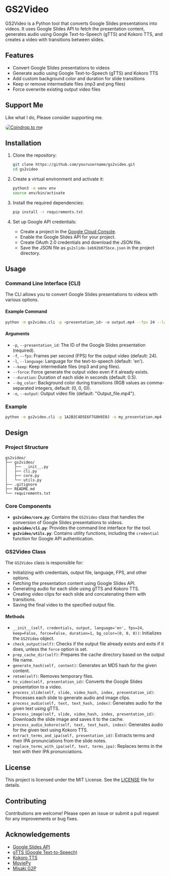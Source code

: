 # GS2Video

GS2Video is a Python tool that converts Google Slides presentations into videos. It uses Google Slides API to fetch the presentation content, generates audio using Google Text-to-Speech (gTTS) and Kokoro TTS, and creates a video with transitions between slides.

## Features

- Convert Google Slides presentations to videos
- Generate audio using Google Text-to-Speech (gTTS) and Kokoro TTS
- Add custom background color and duration for slide transitions
- Keep or remove intermediate files (mp3 and png files)
- Force overwrite existing output video files

## Support Me
Like what I do, Please consider supporting me.

<a href="https://coindrop.to/xie186" target="_blank"><img src="https://coindrop.to/embed-button.png" style="border-radius: 10px;" alt="Coindrop.to me" style="height: 57px !important;width: 229px !important;" ></a>

## Installation

1. Clone the repository:
    ```bash
    git clone https://github.com/yourusername/gs2video.git
    cd gs2video
    ```

2. Create a virtual environment and activate it:
    ```bash
    python3 -m venv env
    source env/bin/activate
    ```

3. Install the required dependencies:
    ```bash
    pip install -r requirements.txt
    ```

4. Set up Google API credentials:
    - Create a project in the [Google Cloud Console](https://console.cloud.google.com/).
    - Enable the Google Slides API for your project.
    - Create OAuth 2.0 credentials and download the JSON file.
    - Save the JSON file as `gs2slide-1eb92b075bce.json` in the project directory.

## Usage

### Command Line Interface (CLI)

The CLI allows you to convert Google Slides presentations to videos with various options.

#### Example Command

```bash
python -m gs2video.cli -p <presentation_id> -o output.mp4 --fps 24 --language en --keep --force --duration 1 --bg_color 0,0,0
```

#### Arguments

- `-p`, `--presentation_id`: The ID of the Google Slides presentation (required).
- `-f`, `--fps`: Frames per second (FPS) for the output video (default: 24).
- `-l`, `--language`: Language for the text-to-speech (default: 'en').
- `--keep`: Keep intermediate files (mp3 and png files).
- `--force`: Force generate the output video even if it already exists.
- `--duration`: Duration of each slide in seconds (default: 0.5).
- `--bg_color`: Background color during transitions (RGB values as comma-separated integers, default: (0, 0, 0)).
- `-o`, `--output`: Output video file (default: "Output_file.mp4").

### Example

```bash
python -m gs2video.cli -p 1A2B3C4D5E6F7G8H9I0J -o my_presentation.mp4 --fps 30 --language en --keep --force --duration 2 --bg_color 255,255,255
```

## Design

### Project Structure

```
gs2video/
├── gs2video/
│   ├── __init__.py
│   ├── cli.py
│   ├── core.py
│   └── utils.py
├── .gitignore
├── README.md
└── requirements.txt
```

### Core Components

- **`gs2video/core.py`**: Contains the `GS2Video` class that handles the conversion of Google Slides presentations to videos.
- **`gs2video/cli.py`**: Provides the command line interface for the tool.
- **`gs2video/utils.py`**: Contains utility functions, including the `credential` function for Google API authentication.

### GS2Video Class

The `GS2Video` class is responsible for:

- Initializing with credentials, output file, language, FPS, and other options.
- Fetching the presentation content using Google Slides API.
- Generating audio for each slide using gTTS and Kokoro TTS.
- Creating video clips for each slide and concatenating them with transitions.
- Saving the final video to the specified output file.

#### Methods

- `__init__(self, credentials, output, language='en', fps=24, keep=False, force=False, duration=1, bg_color=(0, 0, 0))`: Initializes the `GS2Video` object.
- `check_output(self)`: Checks if the output file already exists and exits if it does, unless the `force` option is set.
- `prep_cache_dir(self)`: Prepares the cache directory based on the output file name.
- `generate_hash(self, content)`: Generates an MD5 hash for the given content.
- `rmtem(self)`: Removes temporary files.
- `to_video(self, presentation_id)`: Converts the Google Slides presentation to a video.
- `process_slide(self, slide, video_hash, index, presentation_id)`: Processes each slide to generate audio and image clips.
- `process_audio(self, text, text_hash, index)`: Generates audio for the given text using gTTS.
- `process_image(self, slide, video_hash, index, presentation_id)`: Downloads the slide image and saves it to the cache.
- `process_audio_kokoro(self, text, text_hash, index)`: Generates audio for the given text using Kokoro TTS.
- `extract_terms_and_ipa(self, presentation_id)`: Extracts terms and their IPA pronunciations from the slide notes.
- `replace_terms_with_ipa(self, text, terms_ipa)`: Replaces terms in the text with their IPA pronunciations.

## License

This project is licensed under the MIT License. See the [LICENSE](LICENSE) file for details.

## Contributing

Contributions are welcome! Please open an issue or submit a pull request for any improvements or bug fixes.

## Acknowledgements

- [Google Slides API](https://developers.google.com/slides)
- [gTTS (Google Text-to-Speech)](https://pypi.org/project/gTTS/)
- [Kokoro TTS](https://github.com/yourusername/kokoro-tts)
- [MoviePy](https://zulko.github.io/moviepy/)
- [Misaki G2P](https://github.com/yourusername/misaki-g2p)



